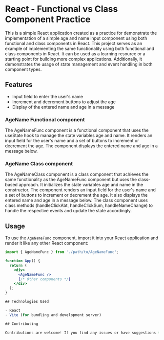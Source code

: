 # React - Functional vs Class Component Practice

This is a simple React application created as a practice for demonstrate the implementation of a simple age and name input component using both functional and class components in React. This project serves as an example of implementing the same functionality using both functional and class components in React. It can be used as a learning resource or a starting point for building more complex applications. Additionally, it demonstrates the usage of state management and event handling in both component types.

## Features

- Input field to enter the user's name
- Increment and decrement buttons to adjust the age
- Display of the entered name and age in a message

### AgeName Functional component
The AgeNameFunc component is a functional component that uses the useState hook to manage the state variables age and name. It renders an input field for the user's name and a set of buttons to increment or decrement the age. The component displays the entered name and age in a message below.

### AgeName Class component
The AgeNameClass component is a class component that achieves the same functionality as the AgeNameFunc component but uses the class-based approach. It initializes the state variables age and name in the constructor. The component renders an input field for the user's name and a set of buttons to increment or decrement the age. It also displays the entered name and age in a message below.
The class component uses class methods (handleClickAbt, handleClickSum, handleNameChange) to handle the respective events and update the state accordingly.

## Usage

To use the `AgeNameFunc` component, import it into your React application and render it like any other React component:

```jsx
import { AgeNameFunc } from './path/to/AgeNameFunc';

function App() {
  return (
    <div>
      <AgeNameFunc />
      {/* Other components */}
    </div>
  );
}

## Technologies Used

- React
- Vite (for bundling and development server)

## Contributing

Contributions are welcome! If you find any issues or have suggestions for improvements, please open an issue or submit a pull request.
